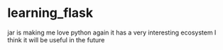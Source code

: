 # learning_flask
jar is making me love python again it has a very interesting ecosystem I think it will be useful in the future
